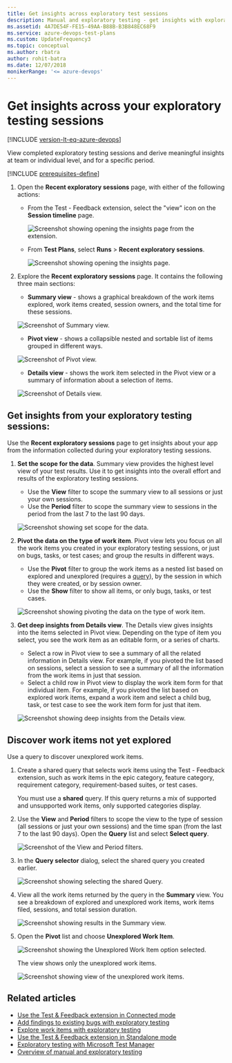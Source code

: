 ```yaml
---
title: Get insights across exploratory test sessions
description: Manual and exploratory testing - get insights with exploratory testing across your test sessions by using the Microsoft Test & Feedback extension.
ms.assetid: 4A7DE54F-FE15-49AA-B88B-B3B848EC68F9
ms.service: azure-devops-test-plans
ms.custom: UpdateFrequency3
ms.topic: conceptual
ms.author: rbatra
author: rohit-batra
ms.date: 12/07/2018
monikerRange: '<= azure-devops'
---
```


# Get insights across your exploratory testing sessions

[!INCLUDE [version-lt-eq-azure-devops](../includes/version-lt-eq-azure-devops.md)]
 
View completed exploratory testing sessions and derive meaningful insights
at team or individual level, and for a specific period. 

[!INCLUDE [prerequisites-define](includes/prerequisites-run.md)] 

1. Open the **Recent exploratory sessions** page, with either of the following actions:

   - From the Test - Feedback extension, select the "view" icon on the **Session timeline** page.
 
     ![Screenshot showing opening the insights page from the extension.](media/insights-exploratory-testing/insights-exploratory-testing-01.png)
 
   - From **Test Plans**, select **Runs** > **Recent exploratory sessions**.  

     ![Screenshot showing opening the insights page.](media/insights-exploratory-testing/insights-exploratory-testing-02.png)

2. Explore the **Recent exploratory sessions** page. It contains the following three main sections:

   - **Summary view** - shows a graphical breakdown of the work items explored, work items created, session owners, and the total time for these sessions.
 
   ![Screenshot of Summary view.](media/insights-exploratory-testing/insights-exploratory-testing-03.png)
 
   - **Pivot view** - shows a collapsible nested and sortable list of items grouped in different ways. 
 
   ![Screenshot of Pivot view.](media/insights-exploratory-testing/insights-exploratory-testing-03a.png)
 
   - **Details view** - shows the work item selected in the Pivot view or a summary of information about a selection of items.
 
   ![Screenshot of Details view.](media/insights-exploratory-testing/insights-exploratory-testing-03b.png)

## Get insights from your exploratory testing sessions:

Use the **Recent exploratory sessions** page to get insights about your
app from the information collected during your exploratory testing sessions.

1. **Set the scope for the data**. 
   Summary view  provides the highest level view of your test results.
   Use it to get insights into the overall effort and results of the 
   exploratory testing sessions. 

   - Use the **View** filter to scope the summary view to all sessions or just your own sessions.
   - Use the **Period** filter to scope the summary view to sessions in the period from the last 7 to the last 90 days.
 
   ![Screenshot showing set scope for the data.](media/insights-exploratory-testing/insights-exploratory-testing-04.png)

2. **Pivot the data on the type of work item**.
   Pivot view lets you focus on all the work items you created
   in your exploratory testing sessions, or just on bugs, tasks, or test cases; 
   and group the results in different ways. 

   - Use the **Pivot** filter to group the work items as a nested list based on explored and unexplored (requires a [query](#not-explored)), by the session in which they were created, or by session owner.
   - Use the **Show** filter to show all items, or only bugs, tasks, or test cases.

   ![Screenshot showing pivoting the data on the type of work item.](media/insights-exploratory-testing/insights-exploratory-testing-06.png)

3. **Get deep insights from Details view**.
   The Details view gives insights into the items selected in Pivot view. Depending on the type of item you select, you see the work item as an editable form, or a series of charts. 
 
   - Select a row in Pivot view to see a summary of all the related information in Details view. For example, if you pivoted the list based on sessions, select a session to see a summary of all the information from the work items in just that session.
   - Select a child row in Pivot view to display the work item form for that individual item. For example, if you pivoted the list based on explored work items, expand a work item and select a child bug, task, or test case to see the work item form for just that item.<p />

   ![Screenshot showing deep insights from the Details view.](media/insights-exploratory-testing/insights-exploratory-testing-07.png)

<a name="not-explored"></a>

## Discover work items not yet explored

Use a query to discover unexplored work items.

1. Create a shared query that selects work items using the Test - Feedback extension, such as work items in the epic category, feature category, requirement category, requirement-based suites, or test cases. 

   You must use a **shared** query. If this query returns a mix of supported and unsupported work items, only supported categories display.   

2. Use the **View** and **Period** filters to scope the view to the type of session (all sessions or just your own sessions) and the time span (from the last 7 to the last 90 days).
   Open the **Query** list and select **Select query**.

   ![Screenshot of the View and Period filters.](media/insights-exploratory-testing/insights-exploratory-testing-08.png)

3. In the **Query selector** dialog, select the shared query you created earlier.

   ![Screenshot showing selecting the shared Query.](media/insights-exploratory-testing/insights-exploratory-testing-10.png)

4. View all the work items returned by the query in the **Summary** view. You see a breakdown of explored and unexplored work items, work items filed, sessions, and total session duration. 

   ![Screenshot showing results in the Summary view.](media/insights-exploratory-testing/insights-exploratory-testing-11.png)

5. Open the **Pivot** list and choose **Unexplored Work Item**.

   ![Screenshot showing the Unexplored Work Item option selected.](media/insights-exploratory-testing/insights-exploratory-testing-12.png)

   The view shows only the unexplored work items.   

   ![Screenshot showing view of the unexplored work items.](media/insights-exploratory-testing/insights-exploratory-testing-13.png)

## Related articles

* [Use the Test &amp; Feedback extension in Connected mode](connected-mode-exploratory-testing.md)
* [Add findings to existing bugs with exploratory testing](add-to-bugs-exploratory-testing.md)
* [Explore work items with exploratory testing](explore-workitems-exploratory-testing.md)
* [Use the Test &amp; Feedback extension in Standalone mode](standalone-mode-exploratory-testing.md)
* [Exploratory testing with Microsoft Test Manager](/previous-versions/azure/devops/test/mtm/exploratory-testing-using-microsoft-test-manager)
* [Overview of manual and exploratory testing](index.yml)
